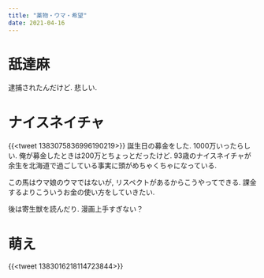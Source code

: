 ```yaml
---
title: "薬物・ウマ・希望"
date: 2021-04-16
---
```


# 舐達麻
逮捕されたんだけど. 悲しい.

# ナイスネイチャ
{{<tweet 1383075836996190219>}}
誕生日の募金をした. 1000万いったらしい. 俺が募金したときは200万とちょっとだったけど. 93歳のナイスネイチャが余生を北海道で過ごしている事実に頭がめちゃくちゃになっている.

この馬はウマ娘のウマではないが, リスペクトがあるからこうやってできる. 課金するよりこういうお金の使い方をしていきたい.

後は寄生獣を読んだり. 漫画上手すぎない？

# 萌え
{{<tweet 1383016218114723844>}}